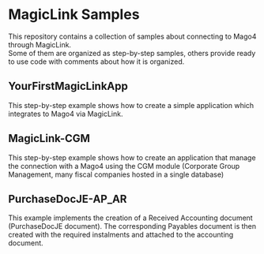 # MagicLink Samples
This repository contains a collection of samples about connecting to Mago4 through MagicLink.  
Some of them are organized as step-by-step samples, others provide ready to use code with comments about how it is organized.

## YourFirstMagicLinkApp
This step-by-step example shows how to create a simple application which integrates to Mago4 via MagicLink.

## MagicLink-CGM
This step-by-step example shows how to create an application that manage the connection with a Mago4 using the CGM module (Corporate Group Management, many fiscal companies hosted in a single database)

## PurchaseDocJE-AP_AR
This example implements the creation of a Received Accounting document (PurchaseDocJE document). The corresponding Payables document is then created with the required instalments and attached to the accounting document. 

